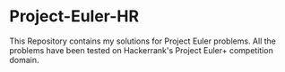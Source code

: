 # Project-Euler-HR
This Repository contains my solutions for Project Euler problems. All the problems have been tested on Hackerrank's Project Euler+ competition domain.
